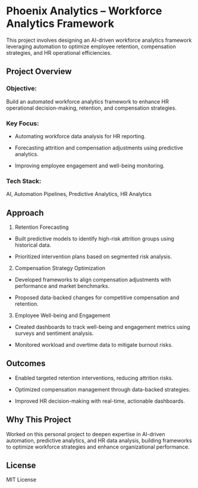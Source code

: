 # Phoenix Analytics – Workforce Analytics Framework
This project involves designing an AI-driven workforce analytics framework leveraging automation to optimize employee retention, compensation strategies, and HR operational efficiencies.

## Project Overview
### Objective: 
Build an automated workforce analytics framework to enhance HR operational decision-making, retention, and compensation strategies.

### Key Focus:

 - Automating workforce data analysis for HR reporting.

 - Forecasting attrition and compensation adjustments using predictive analytics.

 - Improving employee engagement and well-being monitoring.

### Tech Stack: 
AI, Automation Pipelines, Predictive Analytics, HR Analytics

## Approach
1. Retention Forecasting
 - Built predictive models to identify high-risk attrition groups using historical data.

 - Prioritized intervention plans based on segmented risk analysis.

2. Compensation Strategy Optimization
 - Developed frameworks to align compensation adjustments with performance and market benchmarks.

 - Proposed data-backed changes for competitive compensation and retention.

3. Employee Well-being and Engagement
 - Created dashboards to track well-being and engagement metrics using surveys and sentiment analysis.

 - Monitored workload and overtime data to mitigate burnout risks.

## Outcomes
 - Enabled targeted retention interventions, reducing attrition risks.

 - Optimized compensation management through data-backed strategies.

 - Improved HR decision-making with real-time, actionable dashboards.

## Why This Project
Worked on this personal project to deepen expertise in AI-driven automation, predictive analytics, and HR data analysis, building frameworks to optimize workforce strategies and enhance organizational performance.

## License
MIT License

